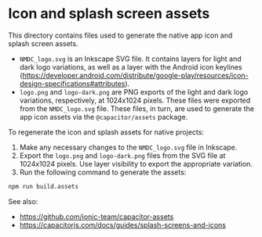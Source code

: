 # Icon and splash screen assets

This directory contains files used to generate the native app icon and splash screen assets.

* `NMDC_logo.svg` is an Inkscape SVG file. It contains layers for light and dark logo variations, as well as a layer with the Android icon keylines (https://developer.android.com/distribute/google-play/resources/icon-design-specifications#attributes).
* `logo.png` and `logo-dark.png` are PNG exports of the light and dark logo variations, respectively, at 1024x1024 pixels. These files were exported from the `NMDC_logo.svg` file. These files, in turn, are used to generate the app icon assets via the `@capacitor/assets` package.

To regenerate the icon and splash assets for native projects:

1. Make any necessary changes to the `NMDC_logo.svg` file in Inkscape.
2. Export the `logo.png` and `logo-dark.png` files from the SVG file at 1024x1024 pixels. Use layer visibility to export the appropriate variation.
3. Run the following command to generate the assets:

```bash
npm run build.assets
```

See also:
- https://github.com/ionic-team/capacitor-assets
- https://capacitorjs.com/docs/guides/splash-screens-and-icons
